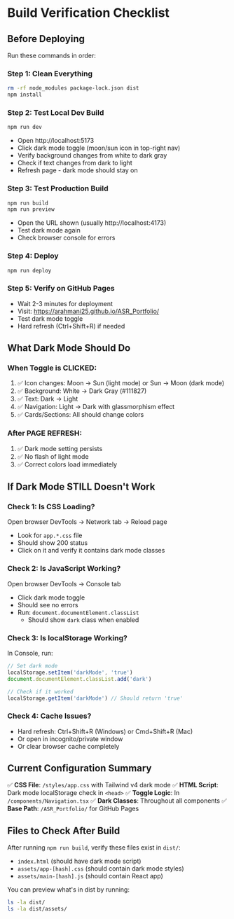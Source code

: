 # Build Verification Checklist

## Before Deploying

Run these commands in order:

### Step 1: Clean Everything
```bash
rm -rf node_modules package-lock.json dist
npm install
```

### Step 2: Test Local Dev Build
```bash
npm run dev
```
- Open http://localhost:5173
- Click dark mode toggle (moon/sun icon in top-right nav)
- Verify background changes from white to dark gray
- Check if text changes from dark to light
- Refresh page - dark mode should stay on

### Step 3: Test Production Build
```bash
npm run build
npm run preview
```
- Open the URL shown (usually http://localhost:4173)
- Test dark mode again
- Check browser console for errors

### Step 4: Deploy
```bash
npm run deploy
```

### Step 5: Verify on GitHub Pages
- Wait 2-3 minutes for deployment
- Visit: https://arahmani25.github.io/ASR_Portfolio/
- Test dark mode toggle
- Hard refresh (Ctrl+Shift+R) if needed

## What Dark Mode Should Do

### When Toggle is CLICKED:
1. ✅ Icon changes: Moon → Sun (light mode) or Sun → Moon (dark mode)
2. ✅ Background: White → Dark Gray (#111827)
3. ✅ Text: Dark → Light
4. ✅ Navigation: Light → Dark with glassmorphism effect
5. ✅ Cards/Sections: All should change colors

### After PAGE REFRESH:
1. ✅ Dark mode setting persists
2. ✅ No flash of light mode
3. ✅ Correct colors load immediately

## If Dark Mode STILL Doesn't Work

### Check 1: Is CSS Loading?
Open browser DevTools → Network tab → Reload page
- Look for `app.*.css` file
- Should show 200 status
- Click on it and verify it contains dark mode classes

### Check 2: Is JavaScript Working?
Open browser DevTools → Console tab
- Click dark mode toggle
- Should see no errors
- Run: `document.documentElement.classList`
  - Should show `dark` class when enabled

### Check 3: Is localStorage Working?
In Console, run:
```javascript
// Set dark mode
localStorage.setItem('darkMode', 'true')
document.documentElement.classList.add('dark')

// Check if it worked
localStorage.getItem('darkMode') // Should return 'true'
```

### Check 4: Cache Issues?
- Hard refresh: Ctrl+Shift+R (Windows) or Cmd+Shift+R (Mac)
- Or open in incognito/private window
- Or clear browser cache completely

## Current Configuration Summary

✅ **CSS File**: `/styles/app.css` with Tailwind v4 dark mode
✅ **HTML Script**: Dark mode localStorage check in `<head>`
✅ **Toggle Logic**: In `/components/Navigation.tsx`
✅ **Dark Classes**: Throughout all components
✅ **Base Path**: `/ASR_Portfolio/` for GitHub Pages

## Files to Check After Build

After running `npm run build`, verify these files exist in `dist/`:
- `index.html` (should have dark mode script)
- `assets/app-[hash].css` (should contain dark mode styles)
- `assets/main-[hash].js` (should contain React app)

You can preview what's in dist by running:
```bash
ls -la dist/
ls -la dist/assets/
```
